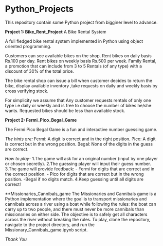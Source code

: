 # Python_Projects

This repository contain some Python project from bigginer level to advance.


**Project 1: Bike_Rent_Project**
A Bike Rental System

A full fledged bike rental system implemented in Python using object oriented programming.

Customers can see available bikes on the shop. Rent bikes on daily basis Rs.100 per day. Rent bikes on weekly basis Rs.500 per week. Family Rental, a promotion that can include from 3 to 5 Rentals (of any type) with a discount of 30% of the total price.

The bike rental shop can issue a bill when customer decides to return the bike, display available inventory ,take requests on daily and weekly basis by cross verifying stock.

For simplicity we assume that Any customer requests rentals of only one type i.e daily or weekly and is free to choose the number of bikes he/she wants. Requested bikes should be less than available stock.


**Project 2: Fermi_Pico_Begal_Game**

The Fermi Pico Begal Game is a fun and interactive number guessing game. 

*The hints are:*
Fermi: A digit is correct and in the right position.
Pico: A digit is correct but in the wrong position.
Begal: None of the digits in the guess are correct.

*How to play-*
1.The game will ask for an original number (input by one player or chosen secretly).
2.The guessing player will input their guess number.
3.The game will provide feedback:
    - Fermi for digits that are correct and in the correct position.
    - Pico for digits that are correct but in the wrong position.
     -Begal if no digits match.
4.Keep guessing until all digits are correct!

**Missionaries_Cannibals_game
The Missionaries and Cannibals game is a Python implementation where the goal is to transport missionaries and cannibals across a river using a boat while following the rules: the boat can carry up to two people, and there must never be more cannibals than missionaries on either side. The objective is to safely get all characters across the river without breaking the rules. To play, clone the repository, navigate to the project directory, and run the Missionary_Cannibals_game.ipynb script.


*Thank You*
